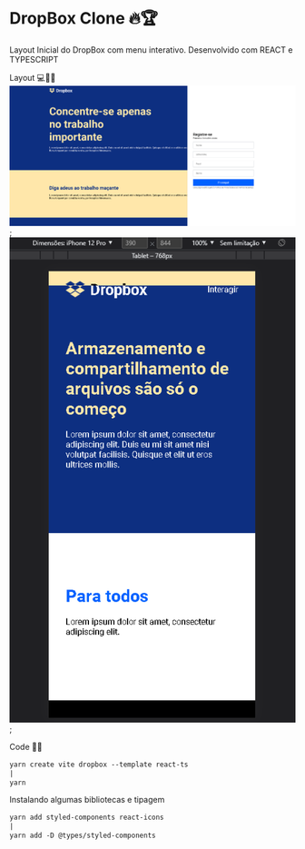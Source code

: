 # DropBox Clone 🔥🏆

Layout Inicial do DropBox com menu interativo. Desenvolvido com REACT e TYPESCRIPT

Layout 💻📱🎨
![Layout Desktop](./desktop1.png);
![Layout Mobile](./mobile1.png);

Code 👨‍💻

    yarn create vite dropbox --template react-ts
    |
    yarn

Instalando algumas bibliotecas e tipagem

    yarn add styled-components react-icons
    |
    yarn add -D @types/styled-components